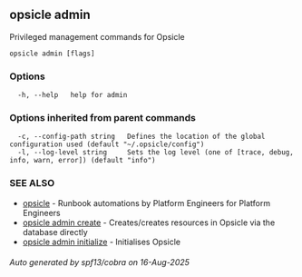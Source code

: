 ## opsicle admin

Privileged management commands for Opsicle

```
opsicle admin [flags]
```

### Options

```
  -h, --help   help for admin
```

### Options inherited from parent commands

```
  -c, --config-path string   Defines the location of the global configuration used (default "~/.opsicle/config")
  -l, --log-level string     Sets the log level (one of [trace, debug, info, warn, error]) (default "info")
```

### SEE ALSO

* [opsicle](cli/opsicle.md)	 - Runbook automations by Platform Engineers for Platform Engineers
* [opsicle admin create](cli/opsicle_admin_create.md)	 - Creates/creates resources in Opsicle via the database directly
* [opsicle admin initialize](cli/opsicle_admin_initialize.md)	 - Initialises Opsicle

###### Auto generated by spf13/cobra on 16-Aug-2025
